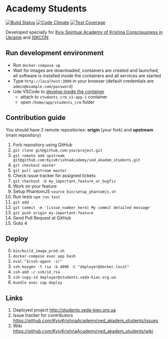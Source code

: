 # Academy Students

[![Build Status](https://secure.travis-ci.org/KyivKrishnaAcademy/ved_akadem_students.png?branch=master)](https://travis-ci.org/KyivKrishnaAcademy/ved_akadem_students)
[![Code Climate](https://codeclimate.com/github/KyivKrishnaAcademy/ved_akadem_students/badges/gpa.svg)](https://codeclimate.com/github/KyivKrishnaAcademy/ved_akadem_students)
[![Test Coverage](https://codeclimate.com/github/KyivKrishnaAcademy/ved_akadem_students/badges/coverage.svg)](https://codeclimate.com/github/KyivKrishnaAcademy/ved_akadem_students)

Developed specially for [Kyiv Spiritual Academy of Krishna Consciousness in Ukraine](http://veda-kiev.org.ua/) and [ISKCON](http://iskcon.com/).

## Run development environment

* Run `docker-compose up`
* Wait for images are downloaded, containers are created and launched, all software is installed inside the containers and all services are started
* Type `http://localhost:3000` in your browser (default credentials are ```admin@example.com/password```)
* Ude VSCode to [develop inside the container](https://code.visualstudio.com/docs/remote/containers)
    * attach to `students_crm_v1-app-1` container
    * open `/home/app/students_crm` folder


## Contribution guide

You should have 2 remote repositories: **origin** (your fork) and **upstream** (main repository)

1. Fork repository using GitHub
2. ```git clone git@github.com:you/project.git```
3. ```git remote add upstream git@github.com:KyivKrishnaAcademy/ved_akadem_students.git```
4. ```git checkout master```
5. ```git pull upstream master```
6. Check issue tracker for assigned tickets
7. ```git checkout -b my_important_feature_or_bugfix```
8. Work on your feature
9. Setup PhantomJS ```source bin/setup_phantomjs.sh```
10. Run tests ```npm run test```
11. ```git add .```
12. ```git commit -m '[issue_number_here] My commit detailed message'```
13. ```git push origin my-important-feature```
14. Send Pull Request at GitHub
15. Goto 4

## Deploy

0. `bin/build_image_prod.sh`
1. `docker-compose exec app bash`
2. `eval "$(ssh-agent -s)"`
3. `ssh-keygen -t rsa -b 4096 -C "deployer@docker.local"`
4. `ssh-add ~/.ssh/id_rsa`
5. `ssh-copy-id deployer@students.veda-kiev.org.ua`
6. `bundle exec cap deploy`

## Links

1. Deployed project http://students.veda-kiev.org.ua
2. Issue tracker for contributors https://github.com/KyivKrishnaAcademy/ved_akadem_students/issues
3. Wiki https://github.com/KyivKrishnaAcademy/ved_akadem_students/wiki
